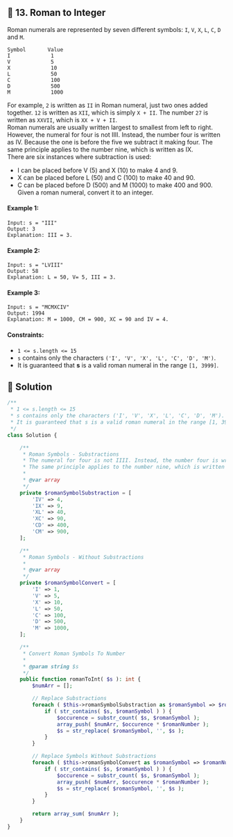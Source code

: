 ## 📝 13. Roman to Integer
Roman numerals are represented by seven different symbols: `I`, `V`, `X`, `L`, `C`, `D` and `M`.
```
Symbol       Value
I             1
V             5
X             10
L             50
C             100
D             500
M             1000
```
For example, `2` is written as `II` in Roman numeral, just two ones added together. `12` is written as `XII`, which is simply `X + II`. The number `27` is written as `XXVII`, which is `XX + V + II`.   
Roman numerals are usually written largest to smallest from left to right. However, the numeral for four is not IIII. Instead, the number four is written as IV. Because the one is before the five we subtract it making four. The same principle applies to the number nine, which is written as IX.   
There are six instances where subtraction is used:    
+ I can be placed before V (5) and X (10) to make 4 and 9. 
+ X can be placed before L (50) and C (100) to make 40 and 90. 
+ C can be placed before D (500) and M (1000) to make 400 and 900.  
Given a roman numeral, convert it to an integer.  
#### Example 1:
```
Input: s = "III"
Output: 3
Explanation: III = 3.
```

#### Example 2:
```
Input: s = "LVIII"
Output: 58
Explanation: L = 50, V= 5, III = 3.
```

#### Example 3:
```
Input: s = "MCMXCIV"
Output: 1994
Explanation: M = 1000, CM = 900, XC = 90 and IV = 4.
```

#### Constraints:
+ `1 <= s.length <= 15`
+ `s` contains only the characters `('I', 'V', 'X', 'L', 'C', 'D', 'M')`.
+ It is guaranteed that **s** is a valid roman numeral in the range `[1, 3999]`.

## 📝 Solution
```php
/**
 * 1 <= s.length <= 15
 * s contains only the characters ('I', 'V', 'X', 'L', 'C', 'D', 'M').
 * It is guaranteed that s is a valid roman numeral in the range [1, 3999].
 */
class Solution {

    /**
     * Roman Symbols - Substractions
     * The numeral for four is not IIII. Instead, the number four is written as IV. Because the one is before the five we subtract it making four.
     * The same principle applies to the number nine, which is written as IX.
     *
     * @var array
     */
    private $romanSymbolSubstraction = [
        'IV' => 4,
        'IX' => 9,
        'XL' => 40,
        'XC' => 90,
        'CD' => 400,
        'CM' => 900,
    ];

    /**
     * Roman Symbols - Without Substractions
     *
     * @var array
     */
    private $romanSymbolConvert = [
        'I' => 1,
        'V' => 5,
        'X' => 10,
        'L' => 50,
        'C' => 100,
        'D' => 500,
        'M' => 1000,
    ];

    /**
     * Convert Roman Symbols To Number
     *
     * @param string $s
     */
    public function romanToInt( $s ): int {
        $numArr = [];

        // Replace Substractions
        foreach ( $this->romanSymbolSubstraction as $romanSymbol => $romanNumber ) {
            if ( str_contains( $s, $romanSymbol ) ) {
                $occurence = substr_count( $s, $romanSymbol );
                array_push( $numArr, $occurence * $romanNumber );
                $s = str_replace( $romanSymbol, '', $s );
            }
        }

        // Replace Symbols Without Substractions
        foreach ( $this->romanSymbolConvert as $romanSymbol => $romanNumber ) {
            if ( str_contains( $s, $romanSymbol ) ) {
                $occurence = substr_count( $s, $romanSymbol );
                array_push( $numArr, $occurence * $romanNumber );
                $s = str_replace( $romanSymbol, '', $s );
            }
        }

        return array_sum( $numArr );
    }
}
```
